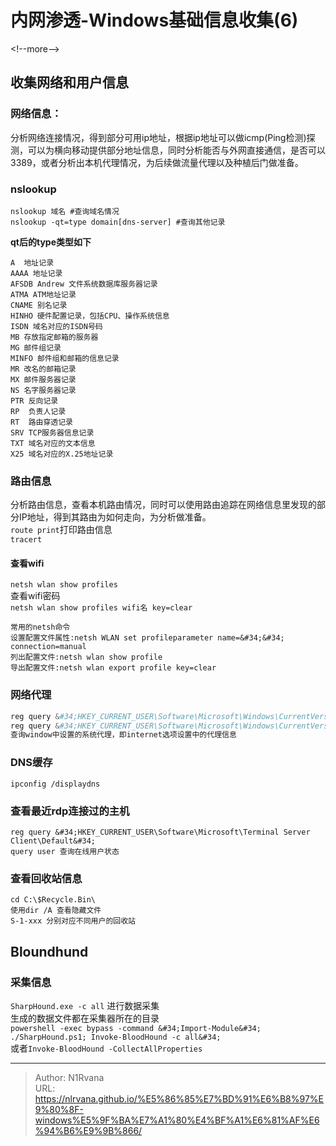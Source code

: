 # 内网渗透-Windows基础信息收集(6)

  
  
&lt;!--more--&gt;  
## 收集网络和用户信息  
### 网络信息：  
分析网络连接情况，得到部分可用ip地址，根据ip地址可以做icmp(Ping检测)探测，可以为横向移动提供部分地址信息，同时分析能否与外网直接通信，是否可以3389，或者分析出本机代理情况，为后续做流量代理以及种植后门做准备。  
### nslookup  
```  
nslookup 域名 #查询域名情况  
nslookup -qt=type domain[dns-server] #查询其他记录  
```  
**qt后的type类型如下**  
```  
A  地址记录  
AAAA 地址记录  
AFSDB Andrew 文件系统数据库服务器记录  
ATMA ATM地址记录  
CNAME 别名记录  
HINHO 硬件配置记录，包括CPU、操作系统信息  
ISDN 域名对应的ISDN号码  
MB 存放指定邮箱的服务器  
MG 邮件组记录  
MINFO 邮件组和邮箱的信息记录  
MR 改名的邮箱记录  
MX 邮件服务器记录  
NS 名字服务器记录  
PTR 反向记录  
RP  负责人记录  
RT  路由穿透记录  
SRV TCP服务器信息记录  
TXT 域名对应的文本信息  
X25 域名对应的X.25地址记录  
```  
### 路由信息  
分析路由信息，查看本机路由情况，同时可以使用路由追踪在网络信息里发现的部分IP地址，得到其路由为如何走向，为分析做准备。  
`route print`打印路由信息  
`tracert`  
#### 查看wifi  
`netsh wlan show profiles`  
查看wifi密码  
`netsh wlan show profiles wifi名 key=clear`  
```  
常用的netsh命令  
设置配置文件属性:netsh WLAN set profileparameter name=&#34;&#34; connection=manual  
列出配置文件:netsh wlan show profile  
导出配置文件:netsh wlan export profile key=clear  
```  
### 网络代理  
```powershell  
reg query &#34;HKEY_CURRENT_USER\Software\Microsoft\Windows\CurrentVersion\Internet Settings&#34;  
reg query &#34;HKEY_CURRENT_USER\Software\Microsoft\Windows\CurrentVersion\Internet Settings&#34; /v &#34;ProxyServer&#34;  
查询window中设置的系统代理，即internet选项设置中的代理信息  
```  
### DNS缓存  
`ipconfig /displaydns`  
### 查看最近rdp连接过的主机  
```  
reg query &#34;HKEY_CURRENT_USER\Software\Microsoft\Terminal Server Client\Default&#34;  
query user 查询在线用户状态  
```  
### 查看回收站信息  
```  
cd C:\$Recycle.Bin\  
使用dir /A 查看隐藏文件  
S-1-xxx 分别对应不同用户的回收站  
```  
## Bloundhund  
### 采集信息  
`SharpHound.exe -c all` 进行数据采集  
生成的数据文件都在采集器所在的目录  
`powershell -exec bypass -command &#34;Import-Module&#34; ./SharpHound.ps1; Invoke-BloodHound -c all&#34;`  
或者`Invoke-BloodHound -CollectAllProperties`  
  

---

> Author: N1Rvana  
> URL: https://nlrvana.github.io/%E5%86%85%E7%BD%91%E6%B8%97%E9%80%8F-windows%E5%9F%BA%E7%A1%80%E4%BF%A1%E6%81%AF%E6%94%B6%E9%9B%866/  

